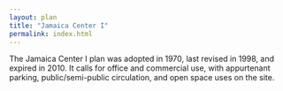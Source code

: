 ```yaml
---
layout: plan
title: "Jamaica Center I"
permalink: index.html
---
```


The Jamaica Center I plan was adopted in 1970, last revised in 1998, and expired in 2010. It calls for office and commercial use, with appurtenant parking, public/semi-public circulation, and open space uses on the site.